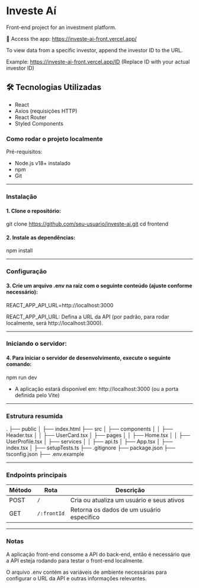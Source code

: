 # Investe Aí

Front-end project for an investment platform. 

🔗 Access the app:
https://investe-ai-front.vercel.app/

To view data from a specific investor, append the investor ID to the URL.

Example:
https://investe-ai-front.vercel.app/ID
(Replace ID with your actual investor ID)

## 🛠️ Tecnologias Utilizadas
- React
- Axios (requisições HTTP)
- React Router
- Styled Components

### Como rodar o projeto localmente

Pré-requisitos:

- Node.js v18+ instalado
- npm
- Git

---

### Instalação

#### 1. Clone o repositório:

git clone https://github.com/seu-usuario/investe-ai.git
cd frontend

#### 2. Instale as dependências:

npm install

---

### Configuração

#### 3. Crie um arquivo .env na raiz com o seguinte conteúdo (ajuste conforme necessário):

REACT_APP_API_URL=http://localhost:3000

REACT_APP_API_URL: Defina a URL da API (por padrão, para rodar localmente, será http://localhost:3000).

---

### Iniciando o servidor:

#### 4. Para iniciar o servidor de desenvolvimento, execute o seguinte comando:

npm run dev

 - A aplicação estará disponível em: http://localhost:3000 (ou a porta definida pelo Vite)

---

### Estrutura resumida
.
├── public
│   ├── index.html
├── src
│   ├── components
│   │   ├── Header.tsx
│   │   ├── UserCard.tsx
│   ├── pages
│   │   ├── Home.tsx
│   │   ├── UserProfile.tsx
│   ├── services
│   │   ├── api.ts
│   ├── App.tsx
│   ├── index.tsx
│   ├── setupTests.ts
├── .gitignore
├── package.json
├── tsconfig.json
├── .env.example

---

### Endpoints principais

| Método | Rota        | Descrição                                 |
| ------ | ----------- | ----------------------------------------- |
| POST   | `/`         | Cria ou atualiza um usuário e seus ativos |
| GET    | `/:frontId` | Retorna os dados de um usuário específico |

---

### Notas
A aplicação front-end consome a API do back-end, então é necessário que a API esteja rodando para testar o front-end localmente.

O arquivo .env contém as variáveis de ambiente necessárias para configurar o URL da API e outras informações relevantes.
